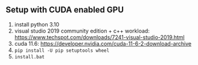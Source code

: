 ## Setup with CUDA enabled GPU

1. install python 3.10
2. visual studio 2019 community edition + c++ workload: https://www.techspot.com/downloads/7241-visual-studio-2019.html
3. cuda 11.6: https://developer.nvidia.com/cuda-11-6-2-download-archive
4. `pip install -U pip setuptools wheel`
5. `install.bat`

